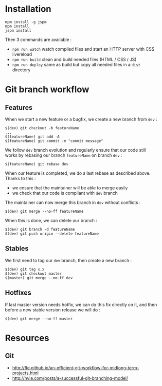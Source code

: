 # Installation

```
npm install -g jspm
npm install
jspm install
```

Then 3 commands are available :
- `npm run watch` watch compiled files and start an HTTP server with CSS livereload
- `npm run build` clean and build needed files (HTML / CSS / JS)
- `npm run deploy` same as build but copy all needed files in a `dist` directory

# Git branch workflow

## Features

When we start a new feature or a bugfix, we create a new branch from `dev` :

```
$(dev) git checkout -b featureName
...
$(featureName) git add -A
$(featureName) git commit -m "commit message"
```

We follow `dev` branch evolution and regularly ensure that our code still works by rebasing our branch `featureName` on branch `dev` :

```
$(featureName) git rebase dev
```

When our feature is completed, we do a last rebase as described above. Thanks to this :

- we ensure that the maintainer will be able to merge easily
- we check that our code is compliant with `dev` branch

The maintainer can now merge this branch in `dev` without conflicts :

```
$(dev) git merge --no-ff featureName
```

When this is done, we can delete our branch :

```
$(dev) git branch -d featureName
$(dev) git push origin --delete featureName
```

## Stables

We first need to tag our `dev` branch, then create a new branch :

```
$(dev) git tag x.x
$(dev) git checkout master
$(master) git merge --no-ff dev
```

## Hotfixes

If last master version needs hotfix, we can do this fix directly on it, and then before a new stable version release we will do :

```
$(dev) git merge --no-ff master
```

# Resources

## Git

- http://fle.github.io/an-efficient-git-workflow-for-midlong-term-projects.html
- http://nvie.com/posts/a-successful-git-branching-model/
